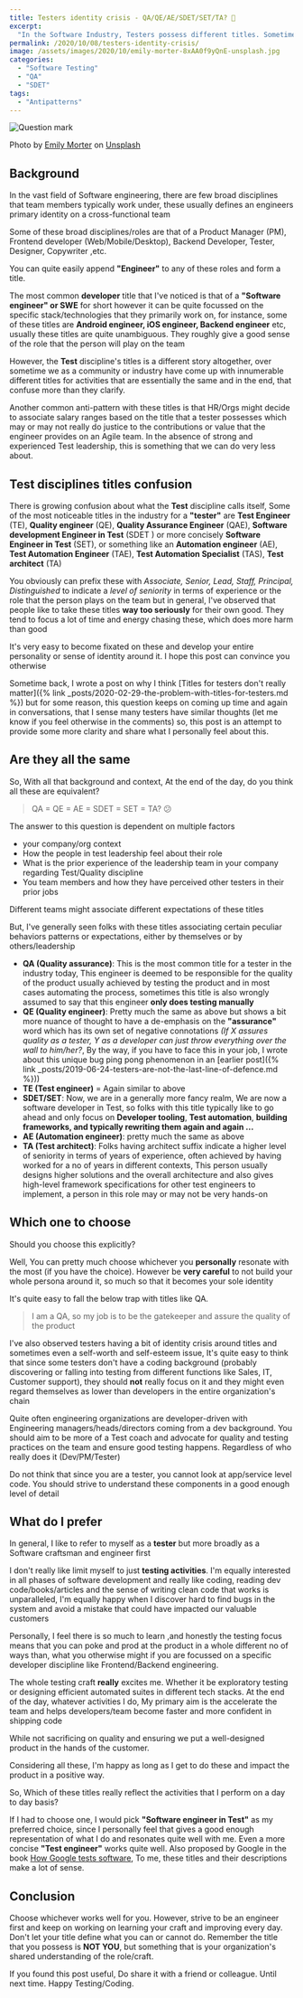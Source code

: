 ```yaml
---
title: Testers identity crisis - QA/QE/AE/SDET/SET/TA? 🤷
excerpt:
  "In the Software Industry, Testers possess different titles. Sometimes these can cause different confusions in terms of roles/scope. In this post, I share what I feel about this and what do I prefer"
permalink: /2020/10/08/testers-identity-crisis/
image: /assets/images/2020/10/emily-morter-8xAA0f9yQnE-unsplash.jpg
categories:
  - "Software Testing" 
  - "QA"
  - "SDET"
tags:
  - "Antipatterns"
---
```


![Question mark](/assets/images/2020/10/emily-morter-8xAA0f9yQnE-unsplash.jpg)

Photo by
[Emily Morter](https://unsplash.com/@emilymorter?utm_source=unsplash&utm_medium=referral&utm_content=creditCopyText)
on
[Unsplash](https://unsplash.com/s/photos/confusion?utm_source=unsplash&utm_medium=referral&utm_content=creditCopyText)

## Background

In the vast field of Software engineering, there are few broad disciplines that team members
typically work under, these usually defines an engineers primary identity on a cross-functional team

Some of these broad disciplines/roles are that of a Product Manager (PM), Frontend developer
(Web/Mobile/Desktop), Backend Developer, Tester, Designer, Copywriter ,etc.

You can quite easily append **"Engineer"** to any of these roles and form a title.

The most common **developer** title that I've noticed is that of a **"Software engineer" or SWE**
for short however it can be quite focussed on the specific stack/technologies that they primarily
work on, for instance, some of these titles are **Android engineer, iOS engineer, Backend engineer**
etc, usually these titles are quite unambiguous. They roughly give a good sense of the role that the
person will play on the team

However, the **Test** discipline's titles is a different story altogether, over sometime we as a
community or industry have come up with innumerable different titles for activities that are
essentially the same and in the end, that confuse more than they clarify.

Another common anti-pattern with these titles is that HR/Orgs might decide to associate salary
ranges based on the title that a tester possesses which may or may not really do justice to the
contributions or value that the engineer provides on an Agile team. In the absence of strong and
experienced Test leadership, this is something that we can do very less about.

## Test disciplines titles confusion

There is growing confusion about what the **Test** discipline calls itself, Some of the most
noticeable titles in the industry for a **"tester"** are **Test Engineer** (TE), **Quality
engineer** (QE), **Quality Assurance Engineer** (QAE), **Software development Engineer in Test**
(SDET ) or more concisely **Software Engineer in Test** (SET), or something like an **Automation
engineer** (AE), **Test Automation Engineer** (TAE), **Test Automation Specialist** (TAS), **Test
architect** (TA)

You obviously can prefix these with _Associate, Senior, Lead, Staff, Principal, Distinguished_ to
indicate a _level of seniority_ in terms of experience or the role that the person plays on the team
but in general, I've observed that people like to take these titles **way too seriously** for their
own good. They tend to focus a lot of time and energy chasing these, which does more harm than good

It's very easy to become fixated on these and develop your entire personality or sense of identity
around it. I hope this post can convince you otherwise

Sometime back, I wrote a post on why I think [Titles for testers don't really
matter]({% link _posts/2020-02-29-the-problem-with-titles-for-testers.md %}) but for some reason,
this question keeps on coming up time and again in conversations, that I sense many testers have
similar thoughts (let me know if you feel otherwise in the comments) so, this post is an attempt to
provide some more clarity and share what I personally feel about this.

## Are they all the same

So, With all that background and context, At the end of the day, do you think all these are
equivalent?

> QA = QE = AE = SDET = SET = TA? 😕

The answer to this question is dependent on multiple factors

- your company/org context
- How the people in test leadership feel about their role
- What is the prior experience of the leadership team in your company regarding Test/Quality
  discipline
- You team members and how they have perceived other testers in their prior jobs

Different teams might associate different expectations of these titles

But, I've generally seen folks with these titles associating certain peculiar behaviors patterns or
expectations, either by themselves or by others/leadership

- **QA (Quality assurance)**: This is the most common title for a tester in the industry today, This
  engineer is deemed to be responsible for the quality of the product usually achieved by testing
  the product and in most cases automating the process, sometimes this title is also wrongly assumed
  to say that this engineer **only does testing manually**
- **QE (Quality engineer)**: Pretty much the same as above but shows a bit more nuance of thought to
  have a de-emphasis on the **"assurance"** word which has its own set of negative connotations _(If
  X assures quality as a tester, Y as a developer can just throw everything over the wall to
  him/her?_, By the way, if you have to face this in your job, I wrote about this unique bug ping
  pong phenomenon in an [earlier post]({% link
  _posts/2019-06-24-testers-are-not-the-last-line-of-defence.md %}))
- **TE (Test engineer)** = Again similar to above
- **SDET/SET**: Now, we are in a generally more fancy realm, We are now a software developer in
  Test, so folks with this title typically like to go ahead and only focus on **Developer tooling**,
  **Test automation**, **building frameworks, and typically rewriting them again and again ...**
- **AE (Automation engineer)**: pretty much the same as above
- **TA (Test architect)**: Folks having architect suffix indicate a higher level of seniority in
  terms of years of experience, often achieved by having worked for a no of years in different
  contexts, This person usually designs higher solutions and the overall architecture and also gives
  high-level framework specifications for other test engineers to implement, a person in this role
  may or may not be very hands-on

## Which one to choose

Should you choose this explicitly?

Well, You can pretty much choose whichever you **personally** resonate with the most (if you have
the choice). However be **very careful** to not build your whole persona around it, so much so that
it becomes your sole identity

It's quite easy to fall the below trap with titles like QA.

> I am a QA, so my job is to be the gatekeeper and assure the quality of the product

I've also observed testers having a bit of identity crisis around titles and sometimes even a
self-worth and self-esteem issue, It's quite easy to think that since some testers don't have a
coding background (probably discovering or falling into testing from different functions like Sales,
IT, Customer support), they should **not** really focus on it and they might even regard themselves
as lower than developers in the entire organization's chain

Quite often engineering organizations are developer-driven with Engineering managers/heads/directors
coming from a dev background. You should aim to be more of a Test coach and advocate for quality and
testing practices on the team and ensure good testing happens. Regardless of who really does it
(Dev/PM/Tester)

Do not think that since you are a tester, you cannot look at app/service level code. You should
strive to understand these components in a good enough level of detail

## What do I prefer

In general, I like to refer to myself as a **tester** but more broadly as a Software craftsman and
engineer first

I don't really like limit myself to just **testing activities**. I'm equally interested in all
phases of software development and really like coding, reading dev code/books/articles and the sense
of writing clean code that works is unparalleled, I'm equally happy when I discover hard to find
bugs in the system and avoid a mistake that could have impacted our valuable customers

Personally, I feel there is so much to learn ,and honestly the testing focus means that you can poke
and prod at the product in a whole different no of ways than, what you otherwise might if you are
focussed on a specific developer discipline like Frontend/Backend engineering.

The whole testing craft **really** excites me. Whether it be exploratory testing or designing
efficient automated suites in different tech stacks. At the end of the day, whatever activities I
do, My primary aim is the accelerate the team and helps developers/team become faster and more
confident in shipping code

While not sacrificing on quality and ensuring we put a well-designed product in the hands of the
customer.

Considering all these, I'm happy as long as I get to do these and impact the product in a positive
way.

So, Which of these titles really reflect the activities that I perform on a day to day basis?

If I had to choose one, I would pick **"Software engineer in Test"** as my preferred choice, since I
personally feel that gives a good enough representation of what I do and resonates quite well with
me. Even a more concise **"Test engineer"** works quite well. Also proposed by Google in the book
[How Google tests software](https://www.amazon.in/Google-Tests-Software-James-Whittaker/dp/0321803027),
To me, these titles and their descriptions make a lot of sense.

## Conclusion

Choose whichever works well for you. However, strive to be an engineer first and keep on working on
learning your craft and improving every day. Don't let your title define what you can or cannot do.
Remember the title that you possess is **NOT YOU**, but something that is your organization's shared
understanding of the role/craft.

If you found this post useful, Do share it with a friend or colleague. Until next time. Happy
Testing/Coding.
